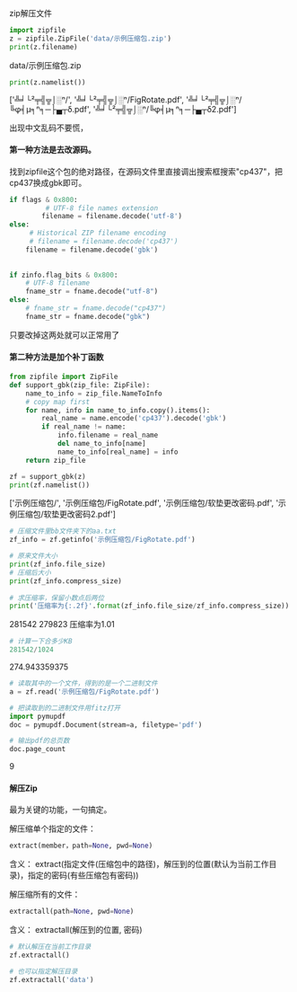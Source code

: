 zip解压文件

```python
import zipfile
z = zipfile.ZipFile('data/示例压缩包.zip')
print(z.filename)
```
data/示例压缩包.zip

```python
print(z.namelist())
```
['╩╛└²╤╣╦⌡░ⁿ/', '╩╛└²╤╣╦⌡░ⁿ/FigRotate.pdf', '╩╛└²╤╣╦⌡░ⁿ/╚φ╡µ╕ⁿ╕─├▄┬δ.pdf', '╩╛└²╤╣╦⌡░ⁿ/╚φ╡µ╕ⁿ╕─├▄┬δ2.pdf']

出现中文乱码不要慌，

#### 第一种方法是去改源码。
找到zipfile这个包的绝对路径，在源码文件里直接调出搜索框搜索"cp437"，把cp437换成gbk即可。

```python
if flags & 0x800:
         # UTF-8 file names extension
        filename = filename.decode('utf-8') 
else:
     # Historical ZIP filename encoding
     # filename = filename.decode('cp437')
    filename = filename.decode('gbk')
    
    
if zinfo.flag_bits & 0x800:
    # UTF-8 filename
    fname_str = fname.decode("utf-8")
else:
    # fname_str = fname.decode("cp437")
    fname_str = fname.decode("gbk")
```
只要改掉这两处就可以正常用了

#### 第二种方法是加个补丁函数

```python
from zipfile import ZipFile
def support_gbk(zip_file: ZipFile):
    name_to_info = zip_file.NameToInfo
    # copy map first
    for name, info in name_to_info.copy().items():
        real_name = name.encode('cp437').decode('gbk')
        if real_name != name:
            info.filename = real_name
            del name_to_info[name]
            name_to_info[real_name] = info
    return zip_file
```

```python
zf = support_gbk(z)
print(zf.namelist())
```
['示例压缩包/', '示例压缩包/FigRotate.pdf', '示例压缩包/软垫更改密码.pdf', '示例压缩包/软垫更改密码2.pdf']


```python
# 压缩文件里bb文件夹下的aa.txt
zf_info = zf.getinfo('示例压缩包/FigRotate.pdf')
```

```python
# 原来文件大小
print(zf_info.file_size)
# 压缩后大小
print(zf_info.compress_size)
 
# 求压缩率，保留小数点后两位
print('压缩率为{:.2f}'.format(zf_info.file_size/zf_info.compress_size))
```
281542
279823
压缩率为1.01


```python
# 计算一下合多少KB
281542/1024
```
274.943359375

```python
# 读取其中的一个文件，得到的是一个二进制文件
a = zf.read('示例压缩包/FigRotate.pdf')
```

```python
# 把读取到的二进制文件用fitz打开
import pymupdf
doc = pymupdf.Document(stream=a, filetype='pdf')
```

```python
# 输出pdf的总页数
doc.page_count
```
9



#### 解压Zip
最为关键的功能，一句搞定。

解压缩单个指定的文件：

```python
extract(member，path=None, pwd=None)
```
含义： 
extract(指定文件(压缩包中的路径)，解压到的位置(默认为当前工作目录)，指定的密码(有些压缩包有密码))

解压缩所有的文件：
```python
extractall(path=None, pwd=None)
```
含义： 
extractall(解压到的位置, 密码)

```python
# 默认解压在当前工作目录
zf.extractall()
```

```python
# 也可以指定解压目录
zf.extractall('data')
```
